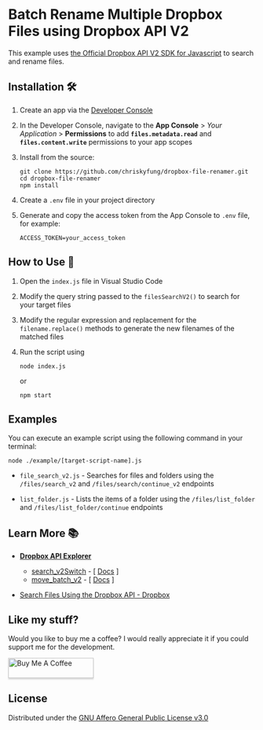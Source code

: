 # Batch Rename Multiple Dropbox Files using Dropbox API V2

This example uses [the Official Dropbox API V2 SDK for Javascript](https://github.com/dropbox/dropbox-sdk-js) to search and rename files.

## Installation 🛠

1. Create an app via the [Developer Console](https://dropbox.com/developers/apps)

2. In the Developer Console, navigate to the **App Console** > *Your Application* > **Permissions** to add **`files.metadata.read`** and **`files.content.write`** permissions to your app scopes

3. Install from the source:

   ```shell
   git clone https://github.com/chriskyfung/dropbox-file-renamer.git
   cd dropbox-file-renamer
   npm install
   ```

4. Create a `.env` file in your project directory

5. Generate and copy the access token from the App Console to `.env` file, for example:

   ```plain
   ACCESS_TOKEN=your_access_token
   ```

## How to Use 🔰

1. Open the `index.js` file in Visual Studio Code

2. Modify the query string passed to the `filesSearchV2()` to search for your target files

3. Modify the regular expression and replacement for the `filename.replace()` methods to generate the new filenames of the matched files

4. Run the script using

   ```shell
   node index.js
   ```

   or

   ```shell
   npm start
   ```

## Examples

You can execute an example script using the following command in your terminal:

```shell
node ./example/[target-script-name].js
```

- `file_search_v2.js` - Searches for files and folders using the `/files/search_v2` and `/files/search/continue_v2` endpoints

- `list_folder.js` - Lists the items of a folder using the `/files/list_folder` and `/files/list_folder/continue` endpoints

## Learn More 📚

- [**Dropbox API Explorer**](https://dropbox.github.io/dropbox-api-v2-explorer)

  - [search_v2Switch](https://dropbox.github.io/dropbox-api-v2-explorer/#files_search_v2) - \[ [Docs](https://www.dropbox.com/developers/documentation/http/documentation#files-search) \]
  - [move_batch_v2](https://dropbox.github.io/dropbox-api-v2-explorer/#files_move_batch_v2) - \[ [Docs](https://www.dropbox.com/developers/documentation/http/documentation#files-move_batch) \]

- [Search Files Using the Dropbox API - Dropbox](https://dropbox.tech/developers/search-files-using-the-dropbox-api)

## Like my stuff?

Would you like to buy me a coffee? I would really appreciate it if you could support me for the development.

<a href="https://www.buymeacoffee.com/chrisfungky"><img src="https://www.buymeacoffee.com/assets/img/custom_images/orange_img.png" alt="Buy Me A Coffee" style="height: 41px !important;width: 174px !important;box-shadow: 0px 3px 2px 0px rgba(190, 190, 190, 0.5) !important;-webkit-box-shadow: 0px 3px 2px 0px rgba(190, 190, 190, 0.5) !important;" target="_blank"></a>

## License

Distributed under the [GNU Affero General Public License v3.0](LICENSE)
